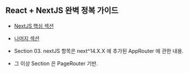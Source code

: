 ## React + NextJS 완벽 정복 가이드

- [NextJS 핵심 섹션](https://github.com/mschwarzmueller/nextjs-complete-guide-course-resources)
- [나머지 섹션](https://github.com/mschwarzmueller/nextjs-course-code)

- Section 03. nextJS 항목은 next^14.X.X 에 추가된 AppRouter 에 관한 내용.
- 그 이상 Section 은 PageRouter 기반.
